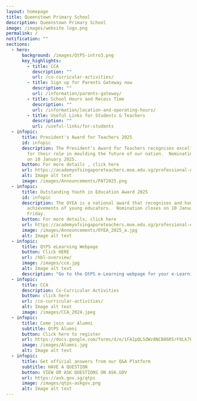 ```yaml
---
layout: homepage
title: Queenstown Primary School
description: Queenstown Primary School
image: /images/website logo.png
permalink: /
notification: ""
sections:
  - hero:
      background: /images/QtPS-intro3.png
      key_highlights:
        - title: CCA
          description: ""
          url: /co-curricular-activities/
        - title: Sign up for Parents Gateway now
          description: ""
          url: /information/parents-gateway/
        - title: School Hours and Recess Time
          description: ""
          url: /information/location-and-operating-hours/
        - title: Useful Links for Students & Teachers
          description: ""
          url: /useful-links/for-students
  - infopic:
      title: President's Award for Teachers 2025
      id: infopic
      description: The President’s Award for Teachers recognises excellent educators
        for their role in moulding the future of our nation.  Nomination closes
        on 10 January 2025.
      button: For more details , click here
      url: https://academyofsingaporeteachers.moe.edu.sg/professional-excellence/presidents-award-for-teachers/overview/
      alt: Image alt text
      image: /images/Announcements/PAT2025.png
  - infopic:
      title: Outstanding Youth in Education Award 2025
      id: infopic
      description: The OYEA is a national award that recognises and honours the
        achievements of young educators.  Nomination closes on 10 January 2025,
        Friday.
      button: For more details, click here
      url: https://academyofsingaporeteachers.moe.edu.sg/professional-excellence/oyea/overview/
      image: /images/Announcements/OYEA_2025_a.jpg
      alt: Image alt text
  - infopic:
      title: QtPS eLearning Webpage
      button: Click HERE
      url: /hbl-overview/
      image: /images/cce.jpg
      alt: Image alt text
      description: "Go to the QtPS e-Learning webpage for your e-Learning instructions:"
  - infopic:
      title: CCA
      description: Co-Curricular Activities
      button: click here
      url: /co-curricular-activities/
      alt: Image alt text
      image: /images/CCA_2024.jpeg
  - infopic:
      title: Come join our Alumni
      subtitle: QtPS Alumni
      button: Click here to register
      url: https://docs.google.com/forms/d/e/1FAIpQLSdWz8NCB86RSrF0Lk7EuBSM2300rasnztuvwINCNBsIRKX2rg/viewform
      image: /images/Alumni.jpg
      alt: Image alt text
  - infopic:
      title: Get official answers from our Q&A Platform
      subtitle: HAVE A QUESTION
      button: VIEW OR ASK QUESTIONS ON ASK.GOV
      url: https://ask.gov.sg/qtps
      image: /images/qtps-askgov.png
      alt: Image alt text
---
```

